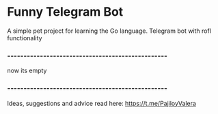 # Funny Telegram Bot
A simple pet project for learning the Go language. 
Telegram bot with rofl functionality
### -------------------------------------------------
now its empty
### -------------------------------------------------
Ideas, suggestions and advice read here: https://t.me/PajiloyValera

